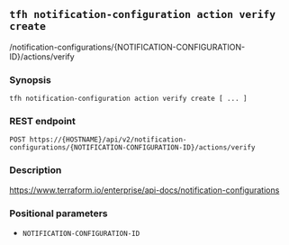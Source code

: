## `tfh notification-configuration action verify create`

/notification-configurations/{NOTIFICATION-CONFIGURATION-ID}/actions/verify

### Synopsis

    tfh notification-configuration action verify create [ ... ]

### REST endpoint

    POST https://{HOSTNAME}/api/v2/notification-configurations/{NOTIFICATION-CONFIGURATION-ID}/actions/verify

### Description

https://www.terraform.io/enterprise/api-docs/notification-configurations

### Positional parameters

* `NOTIFICATION-CONFIGURATION-ID`

